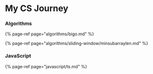 # My CS Journey

### Algorithms

{% page-ref page="algorithms/bigo.md" %}

{% page-ref page="algorithms/sliding-window/minsubarraylen.md" %}

### JavaScript

{% page-ref page="javascript/ts.md" %}









